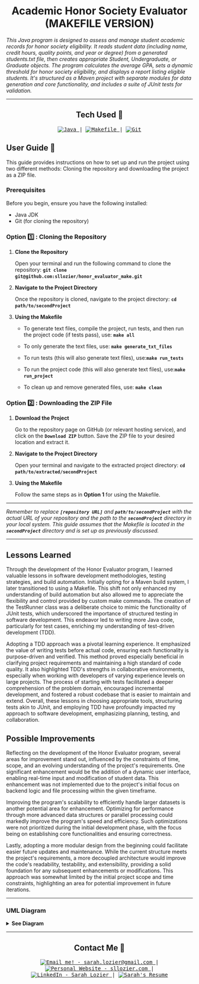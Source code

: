 <!-- Title -->
<h1 align="center">Academic Honor Society Evaluator (MAKEFILE VERSION)</h1>
<p align="center">



<i>This Java program is designed to assess and manage student academic records for honor society eligibility. It reads student data (including name, credit hours, quality points, and year or degree) from a generated students.txt file, then creates appropriate Student, Undergraduate, or Graduate objects. The program calculates the average GPA, sets a dynamic threshold for honor society eligibility, and displays a report listing eligible students. It's structured as a Maven project with separate modules for data generation and core functionality, and includes a suite of JUnit tests for validation.
</i></p>

---

<h2 align="center">Tech Used 🧰</h2>

<!-- Tech Stack -->
<p align="center">
<kbd>
<a href="https://www.java.com/en/">
    <img alt="Java" src="https://img.shields.io/static/v1?label=&message=Java&color=ED8B00&logo=OpenJDK&logoColor=FFFFFF" />
  </a> | <a href="https://makefiletutorial.com/">
    <img alt="Makefile" src="https://img.shields.io/static/v1?label=&message=Makefile&color=6D00CC&logo=Make&logoColor=FFFFFF" />
  </a> | <a href="https://git-scm.com/">
    <img alt="Git" src="https://img.shields.io/static/v1?label=&message=Git&color=F05032&logo=Git&logoColor=FFFFFF" />
  </a>
  
  </kbd>
</p>

## User Guide 📔

This guide provides instructions on how to set up and run the project using two different methods: Cloning the repository and downloading the project as a ZIP file.

### Prerequisites

Before you begin, ensure you have the following installed:
- Java JDK
- Git (for cloning the repository)


### Option 1️⃣ : Cloning the Repository

1. **Clone the Repository**

   Open your terminal and run the following command to clone the repository: **`git clone git@github.com:sllozier/honor_evaluator_make.git`**


2. **Navigate to the Project Directory**

    Once the repository is cloned, navigate to the project directory: **`cd path/to/secondProject`**

3. **Using the Makefile**

    - To generate text files, compile the project, run tests, and then run the project code (if tests pass), use: **`make all`**

    - To only generate the text files, use: **`make generate_txt_files`**

    - To run tests (this will also generate text files), use:**`make run_tests`**

    - To run the project code (this will also generate text files), use:**`make run_project`**

    - To clean up and remove generated files, use: **`make clean`**


### Option 2️⃣ : Downloading the ZIP File

1. **Download the Project**

    Go to the repository page on GitHub (or relevant hosting service), and click on the **`Download ZIP`** button. Save the ZIP file to your desired location and extract it.

2. **Navigate to the Project Directory**

    Open your terminal and navigate to the extracted project directory: **`cd path/to/extracted/secondProject`**

3. **Using the Makefile**

    Follow the same steps as in **Option 1** for using the Makefile.

---

*Remember to replace **`[repository URL]`** and **`path/to/secondProject`** with the actual URL of your repository and the path to the **`secondProject`** directory in your local system. This guide assumes that the Makefile is located in the **`secondProject`** directory and is set up as previously discussed.*

---

## Lessons Learned

Through the development of the Honor Evaluator program, I learned valuable lessons in software development methodologies, testing strategies, and build automation. Initially opting for a Maven build system, I later transitioned to using a Makefile. This shift not only enhanced my understanding of build automation but also allowed me to appreciate the flexibility and control provided by custom make commands. The creation of the TestRunner class was a deliberate choice to mimic the functionality of JUnit tests, which underscored the importance of structured testing in software development. This endeavor led to writing more Java code, particularly for test cases, enriching my understanding of test-driven development (TDD).

Adopting a TDD approach was a pivotal learning experience. It emphasized the value of writing tests before actual code, ensuring each functionality is purpose-driven and verified. This method proved especially beneficial in clarifying project requirements and maintaining a high standard of code quality. It also highlighted TDD's strengths in collaborative environments, especially when working with developers of varying experience levels on large projects. The process of starting with tests facilitated a deeper comprehension of the problem domain, encouraged incremental development, and fostered a robust codebase that is easier to maintain and extend. Overall, these lessons in choosing appropriate tools, structuring tests akin to JUnit, and employing TDD have profoundly impacted my approach to software development, emphasizing planning, testing, and collaboration.


## Possible Improvements

Reflecting on the development of the Honor Evaluator program, several areas for improvement stand out, influenced by the constraints of time, scope, and an evolving understanding of the project's requirements. One significant enhancement would be the addition of a dynamic user interface, enabling real-time input and modification of student data. This enhancement was not implemented due to the project's initial focus on backend logic and file processing within the given timeframe.

Improving the program's scalability to efficiently handle larger datasets is another potential area for enhancement. Optimizing for performance through more advanced data structures or parallel processing could markedly improve the program's speed and efficiency. Such optimizations were not prioritized during the initial development phase, with the focus being on establishing core functionalities and ensuring correctness.

Lastly, adopting a more modular design from the beginning could facilitate easier future updates and maintenance. While the current structure meets the project's requirements, a more decoupled architecture would improve the code's readability, testability, and extensibility, providing a solid foundation for any subsequent enhancements or modifications. This approach was somewhat limited by the initial project scope and time constraints, highlighting an area for potential improvement in future iterations.

---

### UML Diagram

<details>
<summary><b>See Diagram</b></summary>
<img align="center" width="750" src="./secondProject/public/project2_uml.png" alt="UML Diagram Missing">
</details>

---


<h2 align="center">Contact Me 🦄</h2>
<!-- Contact Me -->
<p align="center">
<kbd>
<a href="mailto:sarah.lozier@gmail.com">
    <img alt="Email me! - sarah.lozier@gmail.com" src="https://img.shields.io/badge/-sarah.lozier@com-D14836?style=flat&logo=gmail&logoColor=white" />
  </a> | <a href="https://www.sllozier.com">
    <img alt="Personal Website - sllozier.com" src="https://img.shields.io/badge/-sllozier.com-a75fff?style=flat&logo=aboutdotme&logoColor=white" />
  </a> | <a href="https://www.linkedin.com/in/sarah-l-lozier/">
    <img alt="LinkedIn - Sarah Lozier" src="https://img.shields.io/badge/-Sarah_Lozier-0072b1?style=flat&logo=linkedin&logoColor=white" />
  </a> | <a href="https://github.com/sllozier/resume/raw/main/sarah_lozier_resume%20.pdf">
    <img alt="Sarah's Resume" src="https://img.shields.io/badge/-Sarah's_Resume-00D0B1?style=flat&logo=pinboard&logoColor=white" />
  </a>
  </kbd>
</p>


